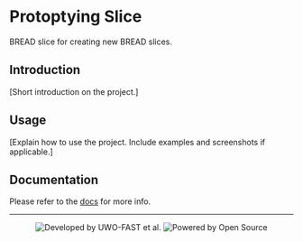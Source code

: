 # Protoptying Slice

BREAD slice for creating new BREAD slices.

## Introduction

[Short introduction on the project.]

## Usage

[Explain how to use the project. Include examples and screenshots if applicable.]

## Documentation

Please refer to the [docs](/docs) for more info.

---

<div align="center">
  <p>
    <img src="https://img.shields.io/badge/Developed_by-UWO--FAST--et--al-orange" alt="Developed by UWO-FAST et al.">
    <img src="https://img.shields.io/badge/Powered_by-Open_Source-blue" alt="Powered by Open Source">
  </p>
</div>
